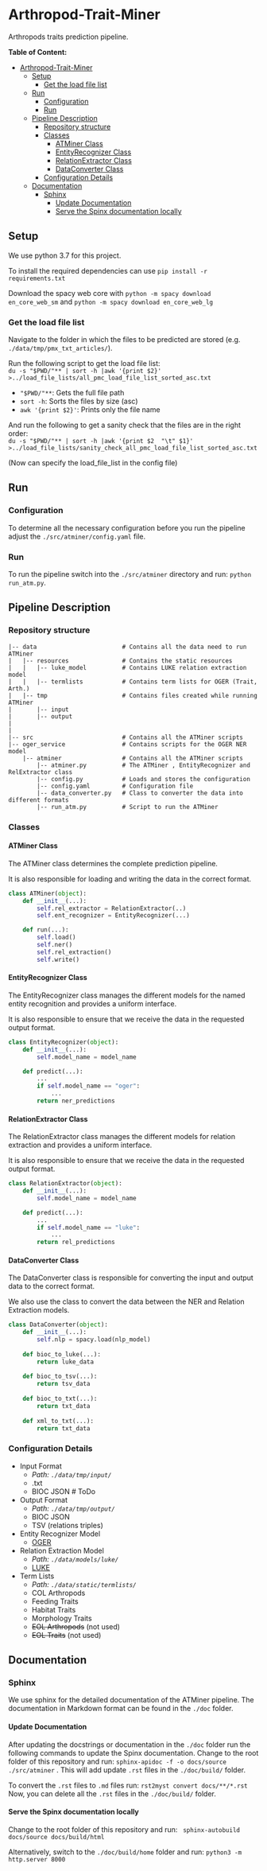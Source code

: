 # Arthropod-Trait-Miner

Arthropods traits prediction pipeline.

**Table of Content:**
- [Arthropod-Trait-Miner](#arthropod-trait-miner)
  - [Setup](#setup)
    - [Get the load file list](#get-the-load-file-list)
  - [Run](#run)
    - [Configuration](#configuration)
    - [Run](#run-1)
  - [Pipeline Description](#pipeline-description)
    - [Repository structure](#repository-structure)
    - [Classes](#classes)
      - [ATMiner Class](#atminer-class)
      - [EntityRecognizer Class](#entityrecognizer-class)
      - [RelationExtractor Class](#relationextractor-class)
      - [DataConverter Class](#dataconverter-class)
    - [Configuration Details](#configuration-details)
  - [Documentation](#documentation)
    - [Sphinx](#sphinx)
      - [Update Documentation](#update-documentation)
      - [Serve the Spinx documentation locally](#serve-the-spinx-documentation-locally)

## Setup

We use python 3.7 for this project.

To install the required dependencies can use `pip install -r requirements.txt`

Download the spacy web core with `python -m spacy download en_core_web_sm` and `python -m spacy download en_core_web_lg`

### Get the load file list

Navigate to the folder in which the files to be predicted are stored (e.g. `./data/tmp/pmx_txt_articles/`).

Run the following script to get the load file list:  
`du -s "$PWD/"** | sort -h |awk '{print $2}' >../load_file_lists/all_pmc_load_file_list_sorted_asc.txt`

- `"$PWD/"**`: Gets the full file path  
- `sort -h`: Sorts the files by size (asc)  
- `awk '{print $2}'`: Prints only the file name

And run the following to get a sanity check that the files are in the right order:  
`du -s "$PWD/"** | sort -h |awk '{print $2  "\t" $1}' >../load_file_lists/sanity_check_all_pmc_load_file_list_sorted_asc.txt`

(Now can specify the load_file_list in the config file)

## Run

### Configuration
   
To determine all the necessary configuration before you run the pipeline adjust the `./src/atminer/config.yaml` file.

### Run

To run the pipeline switch into the `./src/atminer` directory and run:
`python run_atm.py`.

## Pipeline Description

### Repository structure

```
|--	data						# Contains all the data need to run ATMiner
|	|-- resources				# Contains the static resources 
|	|	|-- luke_model			# Contains LUKE relation extraction model 
|	|	|-- termlists			# Contains term lists for OGER (Trait, Arth.) 
|	|-- tmp					    # Contains files created while running  ATMiner
|		|-- input
|		|-- output
|		
|		
|-- src						    # Contains all the ATMiner scripts	
|-- oger_service			    # Contains scripts for the OGER NER model
	|-- atminer			    	# Contains all the ATMiner scripts	
		|-- atminer.py			# The ATMiner , EntityRecognizer and RelExtractor class
		|-- config.py			# Loads and stores the configuration 
		|-- config.yaml		    # Configuration file
		|-- data_converter.py	# Class to converter the data into different formats
		|-- run_atm.py			# Script to run the ATMiner
```

### Classes
#### ATMiner Class
The ATMiner class determines the complete prediction pipeline.

It is also responsible for loading and writing the data in the correct format.
```python
class ATMiner(object):
    def __init__(...):
        self.rel_extractor = RelationExtractor(..)
        self.ent_recognizer = EntityRecognizer(...)

    def run(...):
        self.load()
        self.ner()
        self.rel_extraction() 
        self.write()  
```

#### EntityRecognizer Class

The EntityRecognizer class manages the different models for the named entity recognition and provides a uniform interface.

It is also responsible to ensure that we receive the data in the requested output format.

```python
class EntityRecognizer(object):
    def __init__(...):
        self.model_name = model_name

    def predict(...):
        ...
        if self.model_name == "oger":
            ...
	    return ner_predictions
```
#### RelationExtractor Class

The RelationExtractor class manages the different models for relation extraction and provides a uniform interface.

It is also responsible to ensure that we receive the data in the requested output format.

```python
class RelationExtractor(object):
    def __init__(...):
        self.model_name = model_name

    def predict(...):
        ...
        if self.model_name == "luke":
            ...
        return rel_predictions

```
#### DataConverter Class
The DataConverter class is responsible for converting the input and output data to the correct format.

We also use the class to convert the data between the NER and Relation Extraction models.
```python
class DataConverter(object):
    def __init__(...):
        self.nlp = spacy.load(nlp_model)
    
    def bioc_to_luke(...):
        return luke_data
        
    def bioc_to_tsv(...):
        return tsv_data
    
    def bioc_to_txt(...):
        return txt_data
    
    def xml_to_txt(...):
        return txt_data

```

### Configuration Details
- Input Format
  - *Path: `./data/tmp/input/`*
  -   .txt
  -  BIOC JSON 		# ToDo
- Output Format
  - *Path: `./data/tmp/output/`*
  - BIOC JSON
  - TSV (relations triples)
- Entity Recognizer Model
  - [OGER](https://github.com/OntoGene/OGER)
- Relation Extraction Model
  - *Path: `./data/models/luke/`*
  - [LUKE](https://github.com/studio-ousia/luke)
- Term Lists
  - *Path: `./data/static/termlists/`*
  - COL Arthropods
  - Feeding Traits
  - Habitat Traits
  - Morphology Traits
  - ~~EOL Arthropods~~   (not used)
  - ~~EOL Traits~~		(not used)


## Documentation
### Sphinx
We use sphinx for the detailed documentation of the ATMiner pipeline.
The documentation in Markdown format can be found in the `./doc` folder. 

#### Update Documentation
After updating the docstrings or documentation in the `./doc` folder run the following commands to update the Spinx documentation.
Change to the root folder of this repository and run: `sphinx-apidoc -f -o docs/source ./src/atminer` .
This will add update `.rst` files in the `./doc/build/` folder.

To convert the `.rst` files to `.md` files run: `rst2myst convert docs/**/*.rst`
Now, you can delete all the `.rst` files in the `./doc/build/` folder.

#### Serve the Spinx documentation locally
Change to the root folder of this repository and run: ` sphinx-autobuild docs/source docs/build/html`

Alternatively, switch to the `./doc/build/home` folder and run: `python3 -m http.server 8000` 